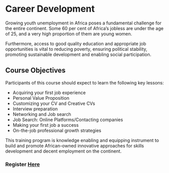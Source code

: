 # Career Development 

Growing youth unemployment in Africa poses a fundamental challenge for the entire continent. Some 60 per cent of Africa’s jobless are under the age of 25, and a very high proportion of them are young women.

Furthermore, access to good quality education and appropriate job opportunities is vital to reducing poverty, ensuring political stability, promoting sustainable development and enabling social participation.

## Course Objectives

Participants of this course should expect to learn the following key lessons:

* Acquiring your first job experience
* Personal Value Proposition
* Customizing your CV and Creative CVs
* Interview preparation
* Networking and Job search
* Job Search: Online Platforms/Contacting companies
* Making your first job a success
* On-the-job professional growth strategies

This training program is knowledge enabling and equipping instrument to build and promote African-owned innovative approaches for skills development and decent employment on the continent.

### Register **[Here]()**